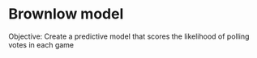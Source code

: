 # Brownlow model

Objective: Create a predictive model that scores the likelihood of polling votes in each game
